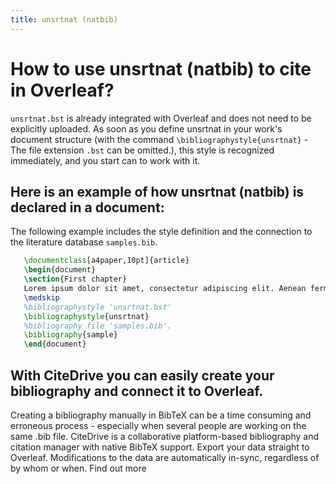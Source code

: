 ```yaml
---
title: unsrtnat (natbib)
---
```


# How to use unsrtnat (natbib) to cite in Overleaf? 
`unsrtnat.bst` is already integrated with Overleaf and does not need to be explicitly uploaded. As soon as you define unsrtnat in your work's document structure (with the command `\bibliographystyle{unsrtnat}` - The file extension `.bst` can be omitted.), this style is recognized immediately, and you start can to work with it.

## Here is an example of how unsrtnat (natbib) is declared in a document:
The following example includes the style definition and the connection to the literature database `samples.bib`.
```tex
   \documentclass[a4paper,10pt]{article}
   \begin{document}
   \section{First chapter}
   Lorem ipsum dolor sit amet, consectetur adipiscing elit. Aenean fermentum justo massa, ut maximus mauris sodales et. Aenean vel elit a erat rhoncus pharetra.
   \medskip
   %bibliographystyle 'unsrtnat.bst'
   \bibliographystyle{unsrtnat}
   %bibliography file 'samples.bib'.
   \bibliography{sample}
   \end{document}
```

## With CiteDrive you can easily create your bibliography and connect it to Overleaf. 
Creating a bibliography manually in BibTeX can be a time consuming and erroneous process - especially when several people are working on the same .bib file. CiteDrive is a collaborative platform-based bibliography and citation manager with native BibTeX support. Export your data straight to Overleaf. Modifications to the data are automatically in-sync, regardless of by whom or when. Find out more